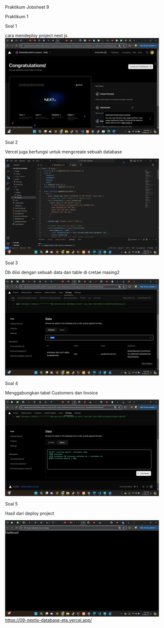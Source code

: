 Praktikum Jobsheet 9

Praktikum 1

Soal 1

cara mendeploy project next js
![Output](image/1.png)

Soal 2

Vercel juga berfungsi untuk mengcreate sebuah database

![Output](image/2.png)

Soal 3

Db diisi dengan sebuah data dan table di cretae masing2

![Output](image/3.png)

Soal 4

Menggabungkan tabel Customers dan Invoice

![Output](image/4.png)

Soal 5

Hasil dari deploy project

![Output](image/5.png)
https://09-nextjs-database-eta.vercel.app/